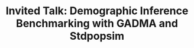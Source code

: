 ---
layout: paper
title: "Invited Talk: Demographic Inference Benchmarking with GADMA and Stdpopsim"
conference: "PopSim satellite meeting at ProbGen 2023"
conference_url: "https://meetings.cshl.edu/meetings.aspx?meet=PROBGEN&year=23"
slides: "../download/2023-03-08-ProbGen.html"
location: Cold Spring Harbor Laboratory, Cold Spring Harbor, NY, USA
---